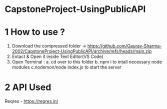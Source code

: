 # CapstoneProject-UsingPublicAPI
# 1 How to use ?
1. Download the compressed folder -> https://github.com/Gaurav-Sharma-2002/CapstoneProject-UsingPublicAPI/archive/refs/heads/main.zip
2. Extact & Open it inside Text Editor(VS Code)
3. Open Terminal :
a. cd over to this folder
b. npm i to intall necessary node modules 
c.nodemon/node index.js to start the server 

# 2 API Used 
Reqres - https://reqres.in/
